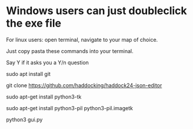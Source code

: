 # Windows users can just doubleclick the exe file

For linux users: open terminal, navigate to your map of choice.

Just copy pasta these commands into your terminal.

Say Y if it asks you a Y/n question

sudo apt install git 

git clone https://github.com/haddocking/haddock24-json-editor

sudo apt-get install python3-tk

sudo apt-get install python3-pil python3-pil.imagetk

python3 gui.py 
